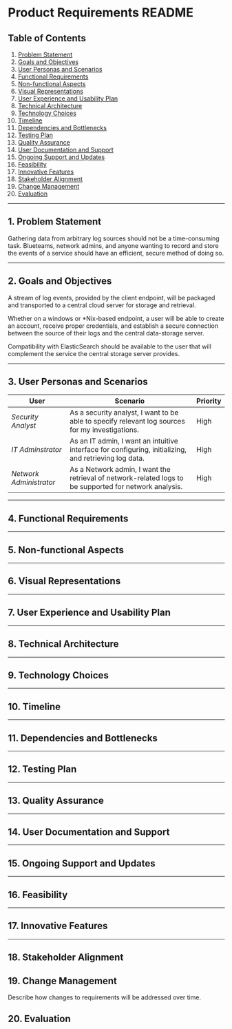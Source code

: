 # Product Requirements README

## Table of Contents

1. [Problem Statement](##problem-statement)
2. [Goals and Objectives](##goals-and-objectives)
3. [User Personas and Scenarios](##user-personas-and-scenarios)
4. [Functional Requirements](##functional-requirements)
5. [Non-functional Aspects](##non-functional-aspects)
6. [Visual Representations](##visual-representations)
7. [User Experience and Usability Plan](##user-experience-and-usability-plan)
8. [Technical Architecture](##technical-architecture)
9. [Technology Choices](##technology-choices)
10. [Timeline](##timeline)
11. [Dependencies and Bottlenecks](##dependencies-and-bottlenecks)
12. [Testing Plan](##testing-plan)
13. [Quality Assurance](##quality-assurance)
14. [User Documentation and Support](##user-documentation-and-support)
15. [Ongoing Support and Updates](##ongoing-support-and-updates)
16. [Feasibility](##feasibility)
17. [Innovative Features](##innovative-features)
18. [Stakeholder Alignment](##stakeholder-alignment)
19. [Change Management](##change-management)
20. [Evaluation](##evaluation)

---

## 1. Problem Statement

Gathering data from arbitrary log sources should not be a time-consuming task.
Blueteams, network admins, and anyone wanting to record and store the events 
of a service should have an efficient, secure method of doing so.

---

## 2. Goals and Objectives

A stream of log events, provided by the client endpoint, will be packaged and
transported to a central cloud server for storage and retrieval. 

Whether on a windows or \*Nix-based endpoint, a user will be able to create an
account, receive proper credentials, and establish a secure connection between
the source of their logs and the central data-storage server.

Compatibility with ElasticSearch should be available to the user that will
complement the service the central storage server provides.

---

## 3. User Personas and Scenarios
| **User**           | **Scenario** | **Priority** |
|--------------------|--------------|--------------|
| *Security Analyst* | As a security analyst, I want to be able to specify relevant log sources for my investigations. |  High   |
| *IT Adminstrator*  | As an IT admin, I want an intuitive interface for configuring, initializing, and retrieving log data. | High | 
| *Network Administrator* | As a Network admin, I want the retrieval of network-related logs to be supported for network analysis. | High |

---

## 4. Functional Requirements

---

## 5. Non-functional Aspects

---

## 6. Visual Representations

---

## 7. User Experience and Usability Plan

---

## 8. Technical Architecture

---

## 9. Technology Choices

---

## 10. Timeline

---

## 11. Dependencies and Bottlenecks

---

## 12. Testing Plan

---

## 13. Quality Assurance

---

## 14. User Documentation and Support


---

## 15. Ongoing Support and Updates


---

## 16. Feasibility


---

## 17. Innovative Features

---

## 18. Stakeholder Alignment


## 19. Change Management

Describe how changes to requirements will be addressed over time.

## 20. Evaluation
